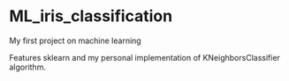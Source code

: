 # ML_iris_classification
My first project on machine learning

Features sklearn and my personal implementation of KNeighborsClassifier algorithm.
